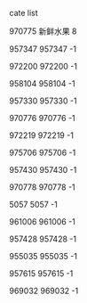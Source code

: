 cate list

970775 新鲜水果 8

957347 957347 -1

972200 972200 -1

958104 958104 -1

957330 957330 -1

970776 970776 -1

972219 972219 -1

975706 975706 -1

957430 957430 -1

970778 970778 -1

5057 5057 -1

961006 961006 -1

957428 957428 -1

955035 955035 -1

957615 957615 -1

969032 969032 -1

